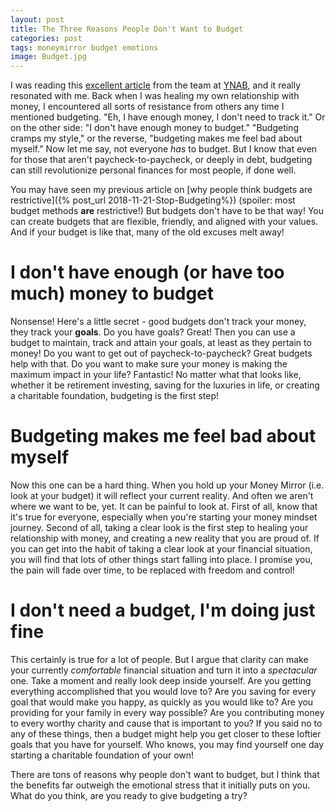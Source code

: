 ```yaml
---
layout: post
title: The Three Reasons People Don't Want to Budget
categories: post
tags: moneymirror budget emotions 
image: Budget.jpg
---
```

I was reading this [excellent article](https://www.youneedabudget.com/four-myths-that-could-be-holding-you-back-financially) from the team at [YNAB](https://www.ynab.com), and it really resonated with me. Back when I was healing my own relationship with money, I encountered all sorts of resistance from others any time I mentioned budgeting. "Eh, I have enough money, I don't need to track it." Or on the other side: "I don't have enough money to budget." "Budgeting cramps my style," or the reverse, "budgeting makes me feel bad about myself." Now let me say, not everyone *has* to budget. But I know that even for those that aren't paycheck-to-paycheck, or deeply in debt, budgeting can still revolutionize personal finances for most people, if done well.

<!--more-->

You may have seen my previous article on [why people think budgets are restrictive]({% post_url 2018-11-21-Stop-Budgeting%}) (spoiler: most budget methods **are** restrictive!) But budgets don't have to be that way! You can create budgets that are flexible, friendly, and aligned with your values. And if your budget is like that, many of the old excuses melt away!

# I don't have enough (or have too much) money to budget
Nonsense! Here's a little secret - good budgets don't track your money, they track your **goals**. Do you have goals? Great! Then you can use a budget to maintain, track and attain your goals, at least as they pertain to money! Do you want to get out of paycheck-to-paycheck? Great budgets help with that. Do you want to make sure your money is making the maximum impact in your life? Fantastic! No matter what that looks like, whether it be retirement investing, saving for the luxuries in life, or creating a charitable foundation, budgeting is the first step!

# Budgeting makes me feel bad about myself
Now this one can be a hard thing. When you hold up your Money Mirror (i.e. look at your budget) it will reflect your current reality. And often we aren't where we want to be, yet. It can be painful to look at. First of all, know that it's true for everyone, especially when you're starting your money mindset journey. Second of all, taking a clear look is the first step to healing your relationship with money, and creating a new reality that you are proud of. If you can get into the habit of taking a clear look at your financial situation, you will find that lots of other things start falling into place. I promise you, the pain will fade over time, to be replaced with freedom and control!

# I don't need a budget, I'm doing just fine
This certainly is true for a lot of people. But I argue that clarity can make your currently *comfortable* financial situation and turn it into a *spectacular* one. Take a moment and really look deep inside yourself. Are you getting everything accomplished that you would love to? Are you saving for every goal that would make you happy, as quickly as you would like to? Are you providing for your family in every way possible? Are you contributing money to every worthy charity and cause that is important to you? If you said no to any of these things, then a budget might help you get closer to these loftier goals that you have for yourself. Who knows, you may find yourself one day starting a charitable foundation of your own!

There are tons of reasons why people don't want to budget, but I think that the benefits far outweigh the emotional stress that it initially puts on you. What do you think, are you ready to give budgeting a try?
